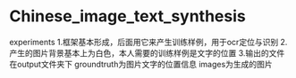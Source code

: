 # Chinese_image_text_synthesis
experiments
1.框架基本形成，后面用它来产生训练样例，用于ocr定位与识别
2.产生的图片背景基本上为白色，本人需要的训练样例是文字的位置
3.输出的文件在output文件夹下
    groundtruth为图片文字的位置信息
    images为生成的图片